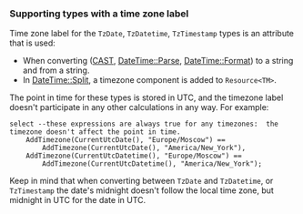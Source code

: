 ### Supporting types with a time zone label

Time zone label for the `TzDate`, `TzDatetime`, `TzTimestamp` types is an attribute that is used:

* When converting ([CAST](../../syntax/expressions.md#cast), [DateTime::Parse](../../udf/list/datetime.md#parse), [DateTime::Format](../../udf/list/datetime.md#format)) to a string and from a string.
* In [DateTime::Split](../../udf/list/datetime.md#split), a timezone component is added to `Resource<TM>`.

The point in time for these types is stored in UTC, and the timezone label doesn't participate in any other calculations in any way. For example:

```yql
select --these expressions are always true for any timezones:  the timezone doesn't affect the point in time.
    AddTimezone(CurrentUtcDate(), "Europe/Moscow") ==
        AddTimezone(CurrentUtcDate(), "America/New_York"),
    AddTimezone(CurrentUtcDatetime(), "Europe/Moscow") ==
        AddTimezone(CurrentUtcDatetime(), "America/New_York");
```

Keep in mind that when converting between `TzDate` and `TzDatetime`, or `TzTimestamp` the date's midnight doesn't follow the local time zone, but midnight in UTC for the date in UTC.


